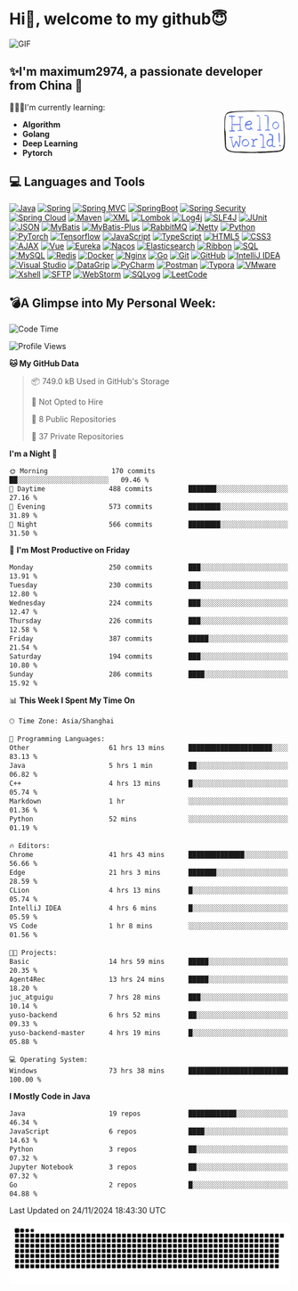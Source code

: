 # Hi👋, welcome to my github😇

<div>
    <img alt="GIF" src="https://github.com/maximum2974/maximum2974/blob/main/introduction(readme).gif" width="800" height="400"/>
</div>


## ✨I'm **maximum2974**, a passionate developer from **China** 🚀

<img align="right" src="https://github.com/maximum2974/maximum2974/blob/main/Hello%20World.gif" width="25%">

👨🏻‍💻I'm currently learning:
* **Algorithm**
* **Golang**
* **Deep Learning**
* **Pytorch**
## 💻 Languages and Tools
[![Java](https://img.shields.io/badge/Java-orange?style=flat&logo=java&logoColor=white&link=https://github.com/maximum2974/OOP-JAVA-and-Android-App-Developer)](https://github.com/maximum2974) 
[![Spring](https://img.shields.io/badge/-Spring-lightgray?style=flat&logo=spring&link=https://github.com/maximum2974/Java-Web-Developer)](https://github.com/maximum2974)
[![Spring MVC](https://img.shields.io/badge/-Spring%20MVC-brightgreen?style=flat&logo=spring&link=https://github.com/maximum2974/Java-Web-Developer)](https://github.com/maximum2974)
[![SpringBoot](https://img.shields.io/badge/-Springboot-black?style=flat&logo=springboot&link=https://github.com/maximum2974/Java-Web-Developer)](https://github.com/maximum2974)
[![Spring Security](https://img.shields.io/badge/-Spring%20Security-5EA03F?style=flat&logo=spring-security&link=https://github.com/maximum2974/Java-Web-Developer)](https://github.com/maximum2974)
[![Spring Cloud](https://img.shields.io/badge/-Spring%20Cloud-02569B?style=flat&logo=spring&link=https://github.com/maximum2974)](https://github.com/maximum2974)
[![Maven](https://img.shields.io/badge/Maven-C71A36?style=flat&logo=apache-maven&link=hhttps://github.com/maxium2974/Java-Web-Developer)](https://github.com/maximum2974) 
[![XML](https://img.shields.io/badge/-XML-orange?style=flat&logo=xml&link=https://github.com/maximum2974/Java-Web-Developer)](https://github.com/maximum2974)
[![Lombok](https://img.shields.io/badge/-Lombok-BC4520?style=flat&logo=lombok&link=https://github.com/maximum2974)](https://github.com/maximum2974)
[![Log4j](https://img.shields.io/badge/-Log4j-9B9B9B?style=flat&logo=log4j&link=https://github.com/maximum2974)](https://github.com/maximum2974)
[![SLF4J](https://img.shields.io/badge/-SLF4J-1BA098?style=flat&logo=slf4j&link=https://github.com/maximum2974)](https://github.com/maximum2974)
[![JUnit](https://img.shields.io/badge/-JUnit-25A162?style=flat&logo=junit&logoColor=white&link=https://github.com/maximum2974)](https://github.com/maximum2974)
[![JSON](https://img.shields.io/badge/-JSON-lightgray?style=flat&logo=json&link=https://github.com/maximum2974/Java-Web-Developer)](https://github.com/maximum2974)
[![MyBatis](https://img.shields.io/badge/-MyBatis-blue?style=flat&logo=mybatis&link=https://github.com/maximum2974/Java-Web-Developer)](https://github.com/maximum2974)
[![MyBatis-Plus](https://img.shields.io/badge/-MyBatis%20Plus-green?style=flat&logo=mybatis&link=https://github.com/maximum2974/Java-Web-Developer)](https://github.com/maximum2974)
[![RabbitMQ](https://img.shields.io/badge/-RabbitMQ-FF6600?style=flat&logo=rabbitmq&logoColor=white&link=https://github.com/maximum2974)](https://github.com/maximum2974)
[![Netty](https://img.shields.io/badge/-Netty-4DB6AC?style=flat&logo=netty&logoColor=white&link=https://github.com/maximum2974)](https://github.com/maximum2974)
[![Python](https://img.shields.io/badge/-Python-black?style=flat&logo=python&link=https://github.com/maximum2974/Python-AWS-TradingAI)](https://github.com/maximum2974)
[![PyTorch](https://img.shields.io/badge/-PyTorch-EE4C2C?style=flat&logo=PyTorch&logoColor=white&link=https://github.com/maximum2974/Python-AWS-TradingAI)](https://github.com/maximum2974)
[![Tensorflow](https://img.shields.io/badge/-Tensorflow-gray?style=flat&logo=tensorflow&link=https://github.com/maximum2974/Python-AWS-TradingAI)](https://github.com/maximum2974)
[![JavaScript](https://img.shields.io/badge/-JavaScript-black?style=flat&logo=javascript&link=https://github.com/maximum2974/Front-End-Dev)](https://github.com/maximum2974)
[![TypeScript](https://img.shields.io/badge/-TypeScript-007ACC?style=flat&logo=typescript&logoColor=white&link=https://github.com/maximum2974)](https://github.com/maximum2974)
[![HTML5](https://img.shields.io/badge/-HTML5-E34F26?style=flat&logo=html5&logoColor=white&link=https://github.com/maximum2974/Front-End-Dev)](https://github.com/maximum2974) 
[![CSS3](https://img.shields.io/badge/-CSS3-1572B6?style=flat&logo=css3&link=https://github.com/maximum2974/Front-End-Dev)](https://github.com/maximum2974)
[![AJAX](https://img.shields.io/badge/-AJAX-0096D6?style=flat&logo=ajax&logoColor=white&link=https://github.com/maximum2974)](https://github.com/maximum2974)
[![Vue](https://img.shields.io/badge/-Vue-4FC08D?style=flat&logo=vue-dot-js&logoColor=white&link=https://github.com/maximum2974)](https://github.com/maximum2974)
[![Eureka](https://img.shields.io/badge/-Eureka-02569B?style=flat&logo=eureka&logoColor=white&link=https://github.com/maximum2974)](https://github.com/maximum2974)
[![Nacos](https://img.shields.io/badge/-Nacos-02569B?style=flat&logo=nacos&logoColor=white&link=https://github.com/maximum2974)](https://github.com/maximum2974)
[![Elasticsearch](https://img.shields.io/badge/-Elasticsearch-005571?style=flat&logo=elasticsearch&logoColor=white&link=https://github.com/maximum2974)](https://github.com/maximum2974)
[![Ribbon](https://img.shields.io/badge/-Ribbon-FF6C37?style=flat&logo=spring&logoColor=white&link=https://github.com/maximum2974)](https://github.com/maximum2974)
[![SQL](https://img.shields.io/badge/-SQL-orange?style=flat&logo=sql&link=https://github.com/maximum2974)](https://github.com/maximum2974)
[![MySQL](https://img.shields.io/badge/-MySQL-lightgray?style=flat&logo=mysql&link=https://github.com/maximum2974)](https://github.com/maximum2974)
[![Redis](https://img.shields.io/badge/-Redis-DC382D?style=flat&logo=redis&logoColor=white&link=https://github.com/maximum2974)](https://github.com/maximum2974)
[![Docker](https://img.shields.io/badge/-Docker-2496ED?style=flat&logo=docker&logoColor=white&link=https://github.com/maximum2974)](https://github.com/maximum2974)
[![Nginx](https://img.shields.io/badge/-Nginx-009639?style=flat&logo=nginx&logoColor=white&link=https://github.com/maximum2974)](https://github.com/maximum2974)
[![Go](https://img.shields.io/badge/-Go-00ADD8?style=flat&logo=go&logoColor=white&link=https://github.com/maximum2974)](https://github.com/maximum2974)
[![Git](https://img.shields.io/badge/-Git-black?style=flat&logo=git&link=https://github.com/maximum2974)](https://github.com/maximum2974) 
[![GitHub](https://img.shields.io/badge/-GitHub-181717?style=flat&logo=github&link=https://github.com/maximum2974)](https://github.com/maximum2974)
[![IntelliJ IDEA](https://img.shields.io/badge/-red?style=flat&logo=IntelliJ-IDEA&logoColor=white&link=https://github.com/maximum2974 "IntelliJ IDEA")](https://github.com/maximum2974)
[![Visual Studio](https://img.shields.io/badge/-007ACC?style=flat&logo=Visual-Studio-Code&logoColor=white&link=https://github.com/maximum2974 "Visual Studio")](https://github.com/maximum2974)
[![DataGrip](https://img.shields.io/badge/-DataGrip-00B4CC?style=flat&logo=datagrip&link=https://github.com/maximum2974)](https://github.com/maximum2974)
[![PyCharm](https://img.shields.io/badge/-PyCharm-000000?style=flat&logo=pycharm&link=https://github.com/maximum2974)](https://github.com/maximum2974)
[![Postman](https://img.shields.io/badge/-Postman-FF6C37?style=flat&logo=postman&link=https://github.com/maximum2974)](https://github.com/maximum2974)
[![Typora](https://img.shields.io/badge/-Typora-61B4E5?style=flat&link=https://github.com/maximum2974)](https://github.com/maximum2974)
[![VMware](https://img.shields.io/badge/-VMware-607078?style=flat&logo=vmware&link=https://github.com/maximum2974)](https://github.com/maximum2974)
[![Xshell](https://img.shields.io/badge/-Xshell-1A365D?style=flat&link=https://github.com/maximum2974)](https://github.com/maximum2974)
[![SFTP](https://img.shields.io/badge/-SFTP-007ACC?style=flat&link=https://github.com/maximum2974)](https://github.com/maximum2974)
[![WebStorm](https://img.shields.io/badge/-WebStorm-000000?style=flat&logo=webstorm&link=https://github.com/maximum2974)](https://github.com/maximum2974)
[![SQLyog](https://img.shields.io/badge/-SQLyog-4479A1?style=flat&link=https://github.com/maximum2974)](https://github.com/maximum2974)
[![LeetCode](https://img.shields.io/badge/-02569B?style=flat&logo=leetCode&logoColor=white&link=https://github.com/maximum2974 "LeetCode")](https://github.com/maximum2974)<br>


## **💣A Glimpse into My Personal Week:**

<!--START_SECTION:waka-->
![Code Time](http://img.shields.io/badge/Code%20Time-2%2C575%20hrs%2036%20mins-blue)

![Profile Views](http://img.shields.io/badge/Profile%20Views-16-blue)

**🐱 My GitHub Data** 

> 📦 749.0 kB Used in GitHub's Storage 
 > 
> 🚫 Not Opted to Hire
 > 
> 📜 8 Public Repositories 
 > 
> 🔑 37 Private Repositories 
 > 
**I'm a Night 🦉** 

```text
🌞 Morning                170 commits         ██░░░░░░░░░░░░░░░░░░░░░░░   09.46 % 
🌆 Daytime                488 commits         ███████░░░░░░░░░░░░░░░░░░   27.16 % 
🌃 Evening                573 commits         ████████░░░░░░░░░░░░░░░░░   31.89 % 
🌙 Night                  566 commits         ████████░░░░░░░░░░░░░░░░░   31.50 % 
```
📅 **I'm Most Productive on Friday** 

```text
Monday                   250 commits         ███░░░░░░░░░░░░░░░░░░░░░░   13.91 % 
Tuesday                  230 commits         ███░░░░░░░░░░░░░░░░░░░░░░   12.80 % 
Wednesday                224 commits         ███░░░░░░░░░░░░░░░░░░░░░░   12.47 % 
Thursday                 226 commits         ███░░░░░░░░░░░░░░░░░░░░░░   12.58 % 
Friday                   387 commits         █████░░░░░░░░░░░░░░░░░░░░   21.54 % 
Saturday                 194 commits         ███░░░░░░░░░░░░░░░░░░░░░░   10.80 % 
Sunday                   286 commits         ████░░░░░░░░░░░░░░░░░░░░░   15.92 % 
```


📊 **This Week I Spent My Time On** 

```text
🕑︎ Time Zone: Asia/Shanghai

💬 Programming Languages: 
Other                    61 hrs 13 mins      █████████████████████░░░░   83.13 % 
Java                     5 hrs 1 min         ██░░░░░░░░░░░░░░░░░░░░░░░   06.82 % 
C++                      4 hrs 13 mins       █░░░░░░░░░░░░░░░░░░░░░░░░   05.74 % 
Markdown                 1 hr                ░░░░░░░░░░░░░░░░░░░░░░░░░   01.36 % 
Python                   52 mins             ░░░░░░░░░░░░░░░░░░░░░░░░░   01.19 % 

🔥 Editors: 
Chrome                   41 hrs 43 mins      ██████████████░░░░░░░░░░░   56.66 % 
Edge                     21 hrs 3 mins       ███████░░░░░░░░░░░░░░░░░░   28.59 % 
CLion                    4 hrs 13 mins       █░░░░░░░░░░░░░░░░░░░░░░░░   05.74 % 
IntelliJ IDEA            4 hrs 6 mins        █░░░░░░░░░░░░░░░░░░░░░░░░   05.59 % 
VS Code                  1 hr 8 mins         ░░░░░░░░░░░░░░░░░░░░░░░░░   01.56 % 

🐱‍💻 Projects: 
Basic                    14 hrs 59 mins      █████░░░░░░░░░░░░░░░░░░░░   20.35 % 
Agent4Rec                13 hrs 24 mins      █████░░░░░░░░░░░░░░░░░░░░   18.20 % 
juc_atguigu              7 hrs 28 mins       ███░░░░░░░░░░░░░░░░░░░░░░   10.14 % 
yuso-backend             6 hrs 52 mins       ██░░░░░░░░░░░░░░░░░░░░░░░   09.33 % 
yuso-backend-master      4 hrs 19 mins       █░░░░░░░░░░░░░░░░░░░░░░░░   05.88 % 

💻 Operating System: 
Windows                  73 hrs 38 mins      █████████████████████████   100.00 % 
```

**I Mostly Code in Java** 

```text
Java                     19 repos            ████████████░░░░░░░░░░░░░   46.34 % 
JavaScript               6 repos             ████░░░░░░░░░░░░░░░░░░░░░   14.63 % 
Python                   3 repos             ██░░░░░░░░░░░░░░░░░░░░░░░   07.32 % 
Jupyter Notebook         3 repos             ██░░░░░░░░░░░░░░░░░░░░░░░   07.32 % 
Go                       2 repos             █░░░░░░░░░░░░░░░░░░░░░░░░   04.88 % 
```




 Last Updated on 24/11/2024 18:43:30 UTC
<!--END_SECTION:waka--> 
 

![](https://github.com/maximum2974/maximum2974/blob/output/github-contribution-grid-snake.svg)

